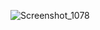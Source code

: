 ![Screenshot_1078](https://user-images.githubusercontent.com/71547739/179444577-52e8ca12-845e-43bc-b88b-f045be5f22ea.png)
